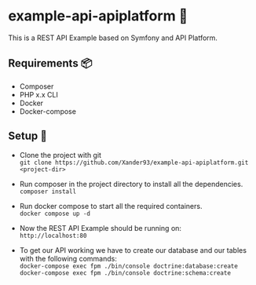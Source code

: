 # example-api-apiplatform :tada:
This is a REST API Example based on Symfony and API Platform.

## Requirements :package:
- Composer
- PHP x.x CLI
- Docker
- Docker-compose

## Setup 🔨
- Clone the project with git  
`git clone https://github.com/Xander93/example-api-apiplatform.git <project-dir>`

- Run composer in the project directory to install all the dependencies.  
`composer install`

- Run docker compose to start all the required containers.  
`docker compose up -d`

- Now the REST API Example should be running on:  
`http://localhost:80`

- To get our API working we have to create our database and our tables with the following commands:  
`docker-compose exec fpm ./bin/console doctrine:database:create`  
`docker-compose exec fpm ./bin/console doctrine:schema:create`
